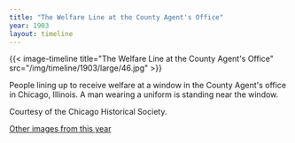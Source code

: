 ```yaml
---
title: "The Welfare Line at the County Agent's Office"
year: 1903
layout: timeline
---
```


{{< image-timeline title="The Welfare Line at the County Agent's Office" src="/img/timeline/1903/large/46.jpg" >}}


People lining up to receive welfare at a window in the County Agent's office in Chicago, Illinois. A man wearing a uniform is standing near the window. 

Courtesy of the Chicago Historical Society.  

[Other images from this year](/historical/timeline/1903)
